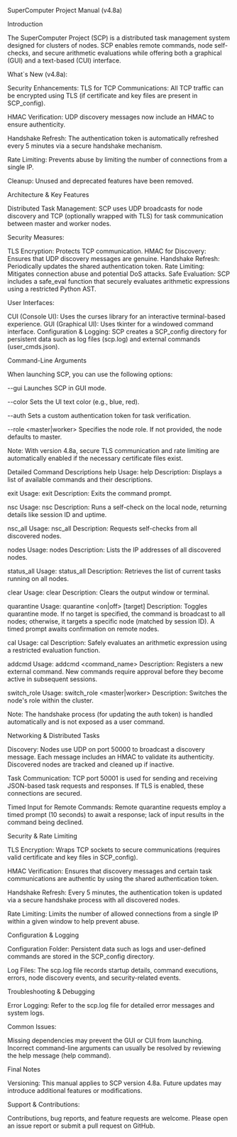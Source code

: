 SuperComputer Project Manual (v4.8a)

Introduction

The SuperComputer Project (SCP) is a distributed task management system designed for clusters of nodes. SCP enables remote commands, node self-checks, and secure arithmetic evaluations while offering both a graphical (GUI) and a text-based (CUI) interface.

What`s New (v4.8a):

Security Enhancements:
TLS for TCP Communications: All TCP traffic can be encrypted using TLS (if certificate and key files are present in SCP_config).

HMAC Verification: UDP discovery messages now include an HMAC to ensure authenticity.

Handshake Refresh: The authentication token is automatically refreshed every 5 minutes via a secure handshake mechanism.

Rate Limiting: Prevents abuse by limiting the number of connections from a single IP.

Cleanup: Unused and deprecated features have been removed.

Architecture & Key Features

Distributed Task Management:
SCP uses UDP broadcasts for node discovery and TCP (optionally wrapped with TLS) for task communication between master and worker nodes.

Security Measures:

TLS Encryption: Protects TCP communication.
HMAC for Discovery: Ensures that UDP discovery messages are genuine.
Handshake Refresh: Periodically updates the shared authentication token.
Rate Limiting: Mitigates connection abuse and potential DoS attacks.
Safe Evaluation:
SCP includes a safe_eval function that securely evaluates arithmetic expressions using a restricted Python AST.

User Interfaces:

CUI (Console UI): Uses the curses library for an interactive terminal-based experience.
GUI (Graphical UI): Uses tkinter for a windowed command interface.
Configuration & Logging:
SCP creates a SCP_config directory for persistent data such as log files (scp.log) and external commands (user_cmds.json).

Command-Line Arguments

When launching SCP, you can use the following options:

--gui
Launches SCP in GUI mode.

--color <color>
Sets the UI text color (e.g., blue, red).

--auth <token>
Sets a custom authentication token for task verification.

--role <master|worker>
Specifies the node role. If not provided, the node defaults to master.

Note: With version 4.8a, secure TLS communication and rate limiting are automatically enabled if the necessary certificate files exist.

Detailed Command Descriptions
help
Usage: help
Description: Displays a list of available commands and their descriptions.

exit
Usage: exit
Description: Exits the command prompt.

nsc
Usage: nsc
Description: Runs a self-check on the local node, returning details like session ID and uptime.

nsc_all
Usage: nsc_all
Description: Requests self-checks from all discovered nodes.

nodes
Usage: nodes
Description: Lists the IP addresses of all discovered nodes.

status_all
Usage: status_all
Description: Retrieves the list of current tasks running on all nodes.

clear
Usage: clear
Description: Clears the output window or terminal.

quarantine
Usage: quarantine <on|off> [target]
Description: Toggles quarantine mode. If no target is specified, the command is broadcast to all nodes; otherwise, it targets a specific node (matched by session ID). A timed prompt awaits confirmation on remote nodes.

cal
Usage: cal <expression>
Description: Safely evaluates an arithmetic expression using a restricted evaluation function.

addcmd
Usage: addcmd <command_name> <lambda code>
Description: Registers a new external command. New commands require approval before they become active in subsequent sessions.

switch_role
Usage: switch_role <master|worker>
Description: Switches the node's role within the cluster.

Note: The handshake process (for updating the auth token) is handled automatically and is not exposed as a user command.

Networking & Distributed Tasks

Discovery:
Nodes use UDP on port 50000 to broadcast a discovery message. Each message includes an HMAC to validate its authenticity. Discovered nodes are tracked and cleaned up if inactive.

Task Communication:
TCP port 50001 is used for sending and receiving JSON-based task requests and responses. If TLS is enabled, these connections are secured.

Timed Input for Remote Commands:
Remote quarantine requests employ a timed prompt (10 seconds) to await a response; lack of input results in the command being declined.

Security & Rate Limiting

TLS Encryption:
Wraps TCP sockets to secure communications (requires valid certificate and key files in SCP_config).

HMAC Verification:
Ensures that discovery messages and certain task communications are authentic by using the shared authentication token.

Handshake Refresh:
Every 5 minutes, the authentication token is updated via a secure handshake process with all discovered nodes.

Rate Limiting:
Limits the number of allowed connections from a single IP within a given window to help prevent abuse.

Configuration & Logging

Configuration Folder:
Persistent data such as logs and user-defined commands are stored in the SCP_config directory.

Log Files:
The scp.log file records startup details, command executions, errors, node discovery events, and security-related events.

Troubleshooting & Debugging

Error Logging:
Refer to the scp.log file for detailed error messages and system logs.

Common Issues:

Missing dependencies may prevent the GUI or CUI from launching.
Incorrect command-line arguments can usually be resolved by reviewing the help message (help command).

Final Notes

Versioning:
This manual applies to SCP version 4.8a. Future updates may introduce additional features or modifications.

Support & Contributions:

Contributions, bug reports, and feature requests are welcome. Please open an issue report or submit a pull request on GitHub.
